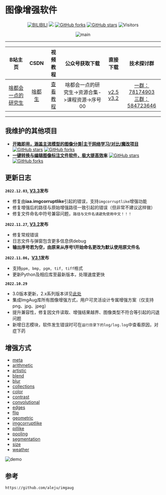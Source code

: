 图像增强软件
===========================

<div align="center">

[![BILIBILI](https://raw.githubusercontent.com/lwh104/readme-data/main/Bilibili.png)](https://space.bilibili.com/46880349)
![](https://img.shields.io/badge/Image%20Augmentation-v3.1-brightgreen)
[![GitHub forks](https://img.shields.io/github/forks/lwh104/Image-Augmentation)](https://github.com/lwh104/Image-Augmentation)
[![GitHub stars](https://img.shields.io/github/stars/lwh104/Image-Augmentation)](https://github.com/lwh104/Image-Augmentation)
![Visitors](https://visitor-badge.glitch.me/badge?page_id=lwh104.Image-Augmentation&right_color=yellow)

![main](https://raw.githubusercontent.com/lwh104/readme-data/main/imgaug/main_3.0.png)

</div>

****
	
|B站主页|CSDN|视频教程|公众号获取下载|直接下载|技术探讨群|
|:-----:|:-----:|:-----:|:-----:|:-----:|:-----:|
|[啥都会一点的研究生](https://space.bilibili.com/46880349)|[啥都生](https://blog.csdn.net/zzh516451964zzh)|[查看教程](https://www.bilibili.com/video/BV1Sv4y1S7yb)|啥都会一点的研究生->资源合集->课程资源->序号00|[v2.5](https://github.com/lwh104/Image-Augmentation/releases/download/V2.5/ImgAug2.5.exe)<br/>[v3.2](https://github.com/lwh104/Image-Augmentation/releases/download/V3.2/ImgAug3.2.exe)|[一群：78174903](https://jq.qq.com/?_wv=1027&k=lY5KVICA)<br/>[三群：584723646](https://jq.qq.com/?_wv=1027&k=bakez5Yz)|

****
## 我维护的其他项目

- [**开箱即用，涵盖主流模型的图像分类|主干网络学习/对比/魔改项目**](https://github.com/Fafa-DL/Awesome-Backbones)
[![GitHub stars](https://img.shields.io/github/stars/Fafa-DL/Awesome-Backbones)](https://github.com/Fafa-DL/Awesome-Backbones)
[![GitHub forks](https://img.shields.io/github/forks/Fafa-DL/Awesome-Backbones)](https://github.com/Fafa-DL/Awesome-Backbones)
- [**一键转换与编辑图像标注文件软件，极大提高效率**](https://github.com/Fafa-DL/LabelConvert)
[![GitHub stars](https://img.shields.io/github/stars/Fafa-DL/LabelConvert)](https://github.com/Fafa-DL/LabelConvert)
[![GitHub forks](https://img.shields.io/github/forks/Fafa-DL/LabelConvert)](https://github.com/Fafa-DL/LabelConvert)

## 更新日志

**`2022.12.03`, [V3.3](https://github.com/lwh104/Image-Augmentation/releases/download/V3.3/ImgAug3.3.exe)发布** 
- 修复由**iaa.imgcorruptlike**引起的错误，支持`imgcorruptlike`增强功能
- 修复增强后的路径与原始增强路径一致引起的错误（但非常不建议这样做）
- 修复文件命名中符号兼容问题，`路径与文件名请避免使用中文！！！`

**`2022.11.27`, [V3.2](https://github.com/lwh104/Image-Augmentation/releases/download/V3.2/ImgAug3.2.exe)发布** 
- 修复常规错误
- 日志文件与弹窗包含更多信息供debug
- **输出序号若为空，由原来从序号1开始命名更改为默认使用原文件名**

**`2022.11.06`，[V3.1](https://github.com/lwh104/Image-Augmentation/releases/download/V3.1/ImgAug3.1.exe)发布** 
- 支持`ppm, bmp, pgm, tif, tiff`格式
- 更新Python及相应库至最新版本，处理速度更快

**`2022.10.29`** 
- 3.0版本更新，2.x系列版本详见[此处](https://github.com/lwh104/Image-Augmentation/blob/master/doc/readme/v2.md)
- 集成ImgAug库所有图像增强方式，用户可灵活设计专属增强方案（仅支持png、jpg、jpeg）
- 提升兼容性，修复因文件读取、增强结果越界、图像类型不符合等引起的闪退问题
- 新增日志模块，软件发生错误时可在`运行目录下的log/log.log`中查看原因，对症下药

## 增强方式

- [meta](https://github.com/lwh104/Image-Augmentation/blob/master/doc/source/overview/meta.rst)
- [arithmetic](https://github.com/lwh104/Image-Augmentation/blob/master/doc/source/overview/arithmetic.rst)
- [artistic](https://github.com/lwh104/Image-Augmentation/blob/master/doc/source/overview/artistic.rst)
- [blend](https://github.com/lwh104/Image-Augmentation/blob/master/doc/source/overview/blend.rst)
- [blur](https://github.com/lwh104/Image-Augmentation/blob/master/doc/source/overview/blur.rst)
- [collections](https://github.com/lwh104/Image-Augmentation/blob/master/doc/source/overview/collections.rst)
- [color](https://github.com/lwh104/Image-Augmentation/blob/master/doc/source/overview/color.rst)
- [contrast](https://github.com/lwh104/Image-Augmentation/blob/master/doc/source/overview/contrast.rst)
- [convolutional](https://github.com/lwh104/Image-Augmentation/blob/master/doc/source/overview/convolutional.rst)
- [edges](https://github.com/lwh104/Image-Augmentation/blob/master/doc/source/overview/edges.rst)
- [flip](https://github.com/lwh104/Image-Augmentation/blob/master/doc/source/overview/flip.rst)
- [geometric](https://github.com/lwh104/Image-Augmentation/blob/master/doc/source/overview/geometric.rst)
- [imgcorruptlike](https://github.com/lwh104/Image-Augmentation/blob/master/doc/source/overview/imgcorruptlike.rst)
- [pillike](https://github.com/lwh104/Image-Augmentation/blob/master/doc/source/overview/pillike.rst)
- [pooling](https://github.com/lwh104/Image-Augmentation/blob/master/doc/source/overview/pooling.rst)
- [segmentation](https://github.com/lwh104/Image-Augmentation/blob/master/doc/source/overview/segmentation.rst)
- [size](https://github.com/lwh104/Image-Augmentation/blob/master/doc/source/overview/size.rst)
- [weather](https://github.com/lwh104/Image-Augmentation/blob/master/doc/source/overview/weather.rst)

![demo](doc/images/examples_grid.jpg)

## 参考
```
https://github.com/aleju/imgaug
```
